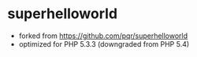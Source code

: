 superhelloworld
===============
- forked from https://github.com/pqr/superhelloworld
- optimized for PHP 5.3.3 (downgraded from PHP 5.4)
